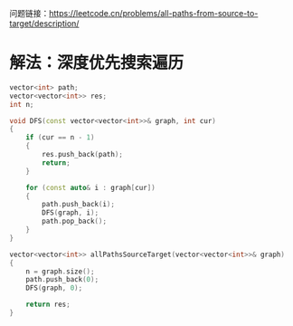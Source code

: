 问题链接：https://leetcode.cn/problems/all-paths-from-source-to-target/description/

# 解法：深度优先搜索遍历

```cpp
vector<int> path;
vector<vector<int>> res;
int n;

void DFS(const vector<vector<int>>& graph, int cur)
{
    if (cur == n - 1)
    {
        res.push_back(path);
        return;
    }

    for (const auto& i : graph[cur])
    {
        path.push_back(i);
        DFS(graph, i);
        path.pop_back();
    }
}

vector<vector<int>> allPathsSourceTarget(vector<vector<int>>& graph)
{
    n = graph.size();
    path.push_back(0);
    DFS(graph, 0);

    return res;
}
```
